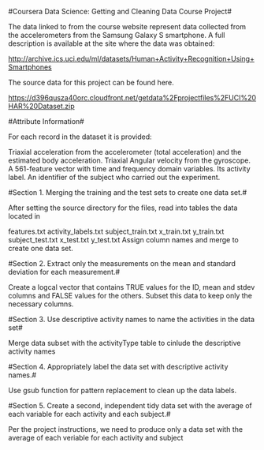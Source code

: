 #Coursera Data Science: Getting and Cleaning Data Course Project#

The data linked to from the course website represent data collected from the accelerometers from the Samsung Galaxy S smartphone. A full description is available at the site where the data was obtained: 

http://archive.ics.uci.edu/ml/datasets/Human+Activity+Recognition+Using+Smartphones 

The source data for this project can be found here.

https://d396qusza40orc.cloudfront.net/getdata%2Fprojectfiles%2FUCI%20HAR%20Dataset.zip 

#Attribute Information#

For each record in the dataset it is provided:

Triaxial acceleration from the accelerometer (total acceleration) and the estimated body acceleration.
Triaxial Angular velocity from the gyroscope.
A 561-feature vector with time and frequency domain variables.
Its activity label.
An identifier of the subject who carried out the experiment.

#Section 1. Merging the training and the test sets to create one data set.#

After setting the source directory for the files, read into tables the data located in

features.txt
activity_labels.txt
subject_train.txt
x_train.txt
y_train.txt
subject_test.txt
x_test.txt
y_test.txt
Assign column names and merge to create one data set.

#Section 2. Extract only the measurements on the mean and standard deviation for each measurement.#

Create a logcal vector that contains TRUE values for the ID, mean and stdev columns and FALSE values for the others. Subset this data to keep only the necessary columns.

#Section 3. Use descriptive activity names to name the activities in the data set#

Merge data subset with the activityType table to cinlude the descriptive activity names

#Section 4. Appropriately label the data set with descriptive activity names.#

Use gsub function for pattern replacement to clean up the data labels.

#Section 5. Create a second, independent tidy data set with the average of each variable for each activity and each subject.#

Per the project instructions, we need to produce only a data set with the average of each veriable for each activity and subject
